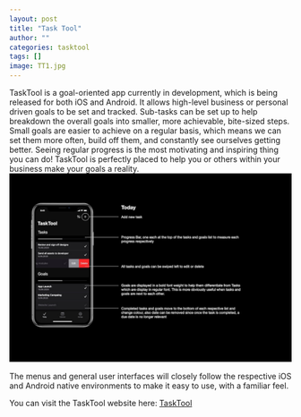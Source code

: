 ```yaml
---
layout: post
title: "Task Tool"
author: ""
categories: tasktool
tags: []
image: TT1.jpg
---
```


TaskTool is a goal-oriented app currently in development, which is being released for both iOS and Android. It allows high-level business or personal driven goals to be set and tracked. Sub-tasks can be set up to help breakdown the overall goals into smaller, more achievable, bite-sized steps. Small goals are easier to achieve on a regular basis, which means we can set them more often, build off them, and constantly see ourselves getting better. Seeing regular progress is the most motivating and inspiring thing you can do! TaskTool is perfectly placed to help you or others within your business make your goals a reality. 
![TT2](../assets/img/TT2.jpg)


The menus and general user interfaces will closely follow the respective iOS and Android native environments to make it easy to use, with a familiar feel. 

You can visit the TaskTool website here: [TaskTool](https://www.tasktool.app/)